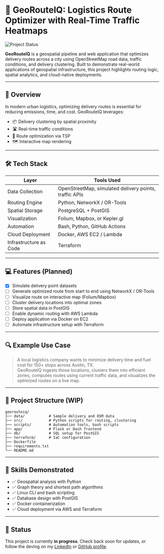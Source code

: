 # 🚚 **GeoRouteIQ: Logistics Route Optimizer with Real-Time Traffic Heatmaps**

![Project Status](https://img.shields.io/badge/status-in--progress-yellow.svg)

**GeoRouteIQ** is a geospatial pipeline and web application that optimizes delivery routes across a city using OpenStreetMap road data, traffic conditions, and delivery clustering. Built to demonstrate real-world applications of geospatial infrastructure, this project highlights routing logic, spatial analytics, and cloud-native deployments.

---

## 🧭 Overview

In modern urban logistics, optimizing delivery routes is essential for reducing emissions, time, and cost. GeoRouteIQ leverages:
- 📦 Delivery clustering by spatial proximity
- 🛣️ Real-time traffic conditions
- 🔄 Route optimization via TSP
- 🗺️ Interactive map rendering

---

## 🛠️ Tech Stack

| Layer | Tools Used |
|-------|------------|
| Data Collection | OpenStreetMap, simulated delivery points, traffic APIs |
| Routing Engine | Python, NetworkX / OR-Tools |
| Spatial Storage | PostgreSQL + PostGIS |
| Visualization | Folium, Mapbox, or Kepler.gl |
| Automation | Bash, Python, GitHub Actions |
| Cloud Deployment | Docker, AWS EC2 / Lambda |
| Infrastructure as Code | Terraform |

---

## 💻 Features (Planned)

- [x] Simulate delivery point datasets  
- [ ] Generate optimized route from start to end using NetworkX / OR-Tools  
- [ ] Visualize route on interactive map (Folium/Mapbox)  
- [ ] Cluster delivery locations into optimal zones  
- [ ] Store spatial data in PostGIS  
- [ ] Enable dynamic routing with AWS Lambda  
- [ ] Deploy application via Docker on EC2  
- [ ] Automate infrastructure setup with Terraform  

---

## 🔍 Example Use Case

> A local logistics company wants to minimize delivery time and fuel cost for 150+ stops across Austin, TX.  
GeoRouteIQ ingests those locations, clusters them into efficient zones, computes routes using current traffic data, and visualizes the optimized routes on a live map.

---

## 📁 Project Structure (WIP)

```
georouteiq/
├── data/           # Sample delivery and OSM data
├── src/            # Python scripts for routing, clustering
├── scripts/        # Automation tools, bash scripts
├── app/            # Flask or Dash frontend
├── db/             # SQL setup for PostGIS
├── terraform/      # IaC configuration
├── Dockerfile
├── requirements.txt
└── README.md
```

---

## 🧠 Skills Demonstrated

- ✅ Geospatial analysis with Python
- ✅ Graph theory and shortest path algorithms
- ✅ Linux CLI and bash scripting
- ✅ Database design with PostGIS
- ✅ Docker containerization
- ✅ Cloud deployment via AWS and Terraform

---

## 🚧 Status

This project is currently **in progress**. Check back soon for updates, or follow the devlog on my [LinkedIn](https://www.linkedin.com/in/tigrismendez/) or [GitHub profile](https://github.com/uploadtigris).
